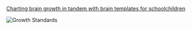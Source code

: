 [Charting brain growth in tandem with brain templates for schoolchildren](https://www.sciencedirect.com/science/article/pii/S2095927320304965)

![Growth Standards](https://github.com/zuoxinian/CCS/blob/master/H3/GrowthCharts/braings.png)
